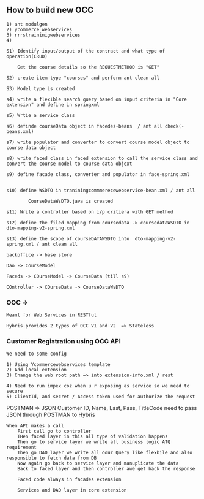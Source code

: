 ## How to build new OCC

    1) ant modulgen
    2) ycommerce webservices
    3) rrrstraininigwebservices
    4)

    S1) Identify input/output of the contract and what type of operation(CRUD)

        Get the course details so the REQUESTMETHOD is "GET"

    S2) create item type "courses" and perform ant clean all

    S3) Model type is created

    s4) write a flexible search query based on input criteria in "Core extension" and define in springxml

    s5) Wrtie a service class

    s6) definde courseData object in facedes-beans  / ant all check(-beans.xml)

    s7) write populator and converter to convert course model object to course data object

    s8) write faced class in faced extension to call the service class and convert the course model to course data objext

    s9) define facade class, converter and populator in face-spring.xml


    s10) define WSDTO in traniningcommmerecewebservice-bean.xml / ant all

            CourseDataWsDTO.java is created

    s11) Write a controller based on i/p critiera with GET method

    s12) define the filed mapping from coursedata -> coursedataWSDTO in dto-mapping-v2-spring.xml

    s13) define the scope of courseDATAWSDTO into  dto-mapping-v2-spring.xml / ant clean all

    backoffice -> base store

    Dao -> CourseModel

    Faceds -> COurseModel -> CourseData (till s9)

    COntroller -> COurseData -> CourseDataWsDTO

### OOC =>

    Meant for Web Services in RESTful

    Hybris provides 2 types of OCC V1 and V2  => Stateless

### Customer Registration using OCC API

    We need to some config

    1) Using Ycommercewebservices template
    2) Add local extension
    3) Change the web root path => into extension-info.xml / rest

    4) Need to run impex coz when u r exposing as service so we need to secure
    5) ClientId, and secret / Access token used for authorize the request

POSTMAN => JSON
Customer ID, Name, Last, Pass, TitleCode need to pass JSON through POSTMAN to Hybris

    When API makes a call
        First call go to controller
        THen faced layer in this all type of validation happens
        Then go to service layer we write all business logic ATQ requirement
        Then go DAO layer we write all oour Query like flexbile and also responsible to fetch data from DB
        Now again go back to service layer and manuplicate the data
        Back to faced layer and then controller awe get back the response

        Faced code always in facades extension

        Services and DAO layer in core extension

        


